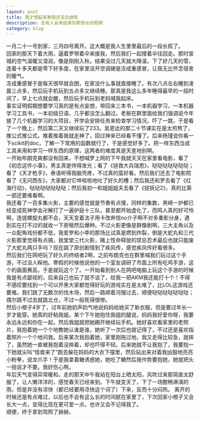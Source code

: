 ```yaml
---
layout: post
title: 我才想起来寒假还没总结呢
description: 总有人会来结束你那悠长的假期
category: blog
---
```

一月二十一号到家，三月四号离开。这大概是我人生里里最后的一段长假了。   
回家的那天下着大雨，逼着罗带着伞来接我，然后我们一起撑着伞往回走。那时宣城的空气温暖又湿润，像是刚刚入秋。结果没过几天就大降温，下了好几天的雪，连着十多天都是零下好多度，在家里没开空调硬是冻成重感冒，让我无比怀念宿舍的暖气。   
冻成重感冒于是每天很早就会困，在家没什么事就直接睡了。有次八点左右睡到凌晨三点多，然后玩手机玩到五点多又继续睡。那真是我这么多年睡得最早的一段时间了，早上七点就会醒，然后玩手机玩到老妈喊我起床。   
事实证明假期想要学习真的是有点妄想，带回来三本书，一本机器学习，一本机器学习工具书，一本初级日语，几乎都没怎么翻过。老板在群里面给我们强调说今年接了几个机器学习的大项目，开学会安排任务来检查学习情况。吓了一跳，于是看了一个晚上，然后第二天又继续玩了233。吴恩达的那二十节课实在是太煎熬了，推公式推公式，推着推着我就走神了，回过神来已经看不懂了。后来杨瑾说你看一下scikit的doc，了解一下常用的函数就行了，于是感觉好多了。把一样东西当成工具来用和学习一样东西的原理，这两者的难度真是天差地别啊。   
一开始布朗克爽都没有回来，不想喊罗上网的下午我就天天在家里看电影，看了《初恋这件小事》，男主真是帅得发光；看了《拯救大兵瑞恩》，哒哒哒哒哒哒哒；看了《天才枪手》，泰语听得我脑壳疼，不过真的蛮好看。然后我们还去了电影院看了《无问西东》，大家都对它哗啦啦地吐了好久的槽；然后我还和罗去看了《红海行动》，哒哒哒哒哒哒哒；然后我初一和姐姐姐夫去看了《捉妖记2》，真的比第一部还要难看啊。   
我还看了一百多集火影，主要的感觉就是节奏有点慢，同样的集数，黑崎一护都已经变成死神学会卍解打了一遍护庭十三队，甚至都开始虚化了，而鸣人真的好可怜啊，连搓螺旋丸都不会，天天变着法子用卡改奔信no介子啊不对多重影分身，遇到实在打不过的就收一下房租然后爆种。不过火影更像是群像剧啊，三大主角以及一众配角戏份都不低，我爱罗和小李的那场比试真是燃到炸裂，倒是大蛇丸和三代火影那里觉得有点搞，我堂堂三代火影，赌上性命释放的禁忌忍术最后也就只能废了大蛇丸两只手吗？现在跳了原创剧情到了疾风传，感觉疾风传好看很多。   
然后我们在网吧玩了好久的终结者2啊，之前布朗克也在群里喊我们玩过这个手游，不过没人睬他。寒假的时候他说他的一个室友调研了市面上所有吃鸡手游，这个的画面赛高，于是就玩这个了。一开始看到别人在网吧电脑上玩这个手游的时候我是有点鄙视的，后来自己也玩了就不谈了，给我一把AKM我还能打十个！不得不感叹要找到一个可以开黑大家都觉得好玩的游戏实在是太难了，比LOL这游戏还要难。我们跳了无数次的伐木场，然后一路顺着河搜过去，顺便哒哒哒哒哒哒哒；偶尔跳不过去就跳北仓，不过一般死得很惨。   
然后小橙子4岁了，过年前她奶声奶气地说妈妈给她买了新衣服，但是要过年长一岁才能穿。她真的好粘我姐，某个下午她抱住我姐的腿说，妈妈我好爱你呀，我要永远永远和你在一起。然后我姐就把她踢开继续玩手机。她好喜欢看家里的老照片，我抱着她一个个地教她认谁是谁，她听了一次后也就记得了，不过还是喜欢指着照片一个个地问我。后来某次我抱着她，家里刚拖过地，我又走得比较急，就摔了，虽然她一直被我抱着没摔着，却也吓得不轻。后来她就不让我抱了，我要抱一下她就尖叫“怪兽来了”跑去躲在妈妈的大衣下摆里，然后钻出来对着我凶狠地亮亮小粉拳，说龙爪手！于是我拿着糖诱惑她，她吃了糖然后我作势要抱她，她就把头一扭说才不要。我好伤心啊。   
年后天气变得异常暖和，走的那天中午我站在阳台上晒太阳，风吹过来那简直太舒服了，让人懒洋洋的，感觉春天已经来到。下午就变天了，下了一场酣畅淋漓的雨，但是并没有凉快（都已经要用凉快这个词了）下来，反而十分闷热。
离开的时候还是有点难过，以后也不会有这么长的时间腻在家里了，下次回家小橙子又会长大一点，变得比现在更可爱一点，也许又会不记得我了。   
顺便，终于拿到驾照了赫赫。   
